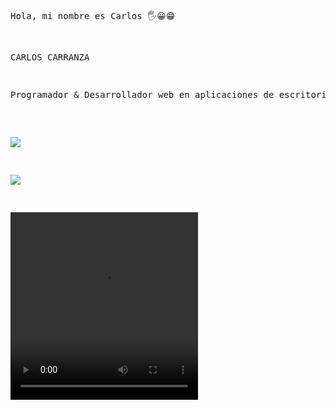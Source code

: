 <html>
<pre>
<body>



Hola, mi nombre es Carlos 🖐😀😁


CARLOS CARRANZA <br/>
<p>Programador & Desarrollador web en aplicaciones de escritorio.</p>
 


<a href="mailto:iesc_jcarlos@hotmail.com" target="blank"><img src="https://img.shields.io/badge/Gmail-D14836?style=for-the-badge&logo=gmail&logoColor=white"></a>



<a href="https://www.linkedin.com/in/jcarlos-carranza/" target="blank"><img src="https://img.shields.io/badge/LinkedIn-0077B5?style=for-the-badge&logo=linkedin&logoColor=white"></a>

<video src="https://www.youtube.com/watch?v=ZtfXKrdxi0k" width="300" height="300"></video>


</body> 
  
  </html>




